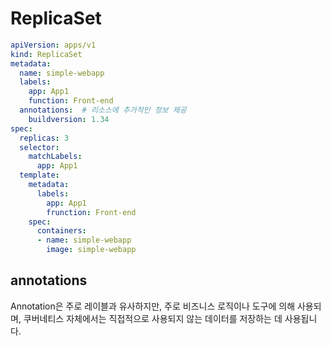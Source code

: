 # ReplicaSet

```yaml
apiVersion: apps/v1
kind: ReplicaSet
metadata:
  name: simple-webapp
  labels:
    app: App1
    function: Front-end
  annotations:  # 리소스에 추가적인 정보 제공
    buildversion: 1.34
spec:
  replicas: 3
  selector: 
    matchLabels:
      app: App1
  template:
    metadata:
      labels:
        app: App1
        frunction: Front-end
    spec:
      containers:
      - name: simple-webapp
        image: simple-webapp
```

## annotations

Annotation은 주로 레이블과 유사하지만, 주로 비즈니스 로직이나 도구에 의해 사용되며, 쿠버네티스 자체에서는 직접적으로 사용되지 않는 데이터를 저장하는 데 사용됩니다.
